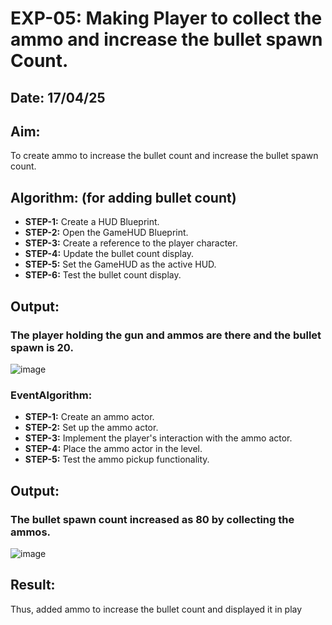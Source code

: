 # EXP-05: Making Player to collect the ammo and increase the bullet spawn Count.

## Date: 17/04/25


## Aim:
To create ammo to increase the bullet count and increase the bullet spawn count.

## Algorithm: (for adding bullet count)

- **STEP-1:** Create a HUD Blueprint.  
- **STEP-2:** Open the GameHUD Blueprint.  
- **STEP-3:** Create a reference to the player character.  
- **STEP-4:** Update the bullet count display.  
- **STEP-5:** Set the GameHUD as the active HUD.  
- **STEP-6:** Test the bullet count display.

## Output:

### The player holding the gun and ammos are there and the bullet spawn is 20.
![image](https://github.com/user-attachments/assets/1d478690-d846-48be-b2dd-a733b6e719de)

### EventAlgorithm:
- **STEP-1:** Create an ammo actor.
- **STEP-2:** Set up the ammo actor.
- **STEP-3:** Implement the player's interaction with the ammo actor.
- **STEP-4:** Place the ammo actor in the level.
- **STEP-5:** Test the ammo pickup functionality.

## Output:

### The bullet spawn count increased as 80 by collecting the ammos.
![image](https://github.com/user-attachments/assets/167d7eb7-c664-4b25-9cb8-9516e8996201)


## Result:

Thus, added ammo to increase the bullet count and displayed it in play

